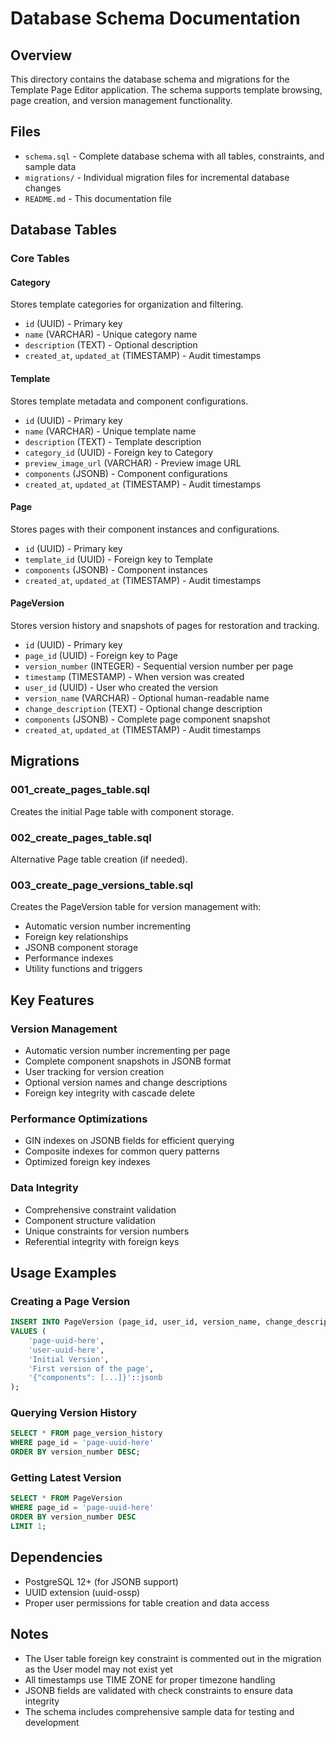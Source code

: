 # Database Schema Documentation

## Overview

This directory contains the database schema and migrations for the Template Page Editor application. The schema supports template browsing, page creation, and version management functionality.

## Files

- `schema.sql` - Complete database schema with all tables, constraints, and sample data
- `migrations/` - Individual migration files for incremental database changes
- `README.md` - This documentation file

## Database Tables

### Core Tables

#### Category
Stores template categories for organization and filtering.
- `id` (UUID) - Primary key
- `name` (VARCHAR) - Unique category name
- `description` (TEXT) - Optional description
- `created_at`, `updated_at` (TIMESTAMP) - Audit timestamps

#### Template
Stores template metadata and component configurations.
- `id` (UUID) - Primary key
- `name` (VARCHAR) - Unique template name
- `description` (TEXT) - Template description
- `category_id` (UUID) - Foreign key to Category
- `preview_image_url` (VARCHAR) - Preview image URL
- `components` (JSONB) - Component configurations
- `created_at`, `updated_at` (TIMESTAMP) - Audit timestamps

#### Page
Stores pages with their component instances and configurations.
- `id` (UUID) - Primary key
- `template_id` (UUID) - Foreign key to Template
- `components` (JSONB) - Component instances
- `created_at`, `updated_at` (TIMESTAMP) - Audit timestamps

#### PageVersion
Stores version history and snapshots of pages for restoration and tracking.
- `id` (UUID) - Primary key
- `page_id` (UUID) - Foreign key to Page
- `version_number` (INTEGER) - Sequential version number per page
- `timestamp` (TIMESTAMP) - When version was created
- `user_id` (UUID) - User who created the version
- `version_name` (VARCHAR) - Optional human-readable name
- `change_description` (TEXT) - Optional change description
- `components` (JSONB) - Complete page component snapshot
- `created_at`, `updated_at` (TIMESTAMP) - Audit timestamps

## Migrations

### 001_create_pages_table.sql
Creates the initial Page table with component storage.

### 002_create_pages_table.sql
Alternative Page table creation (if needed).

### 003_create_page_versions_table.sql
Creates the PageVersion table for version management with:
- Automatic version number incrementing
- Foreign key relationships
- JSONB component storage
- Performance indexes
- Utility functions and triggers

## Key Features

### Version Management
- Automatic version number incrementing per page
- Complete component snapshots in JSONB format
- User tracking for version creation
- Optional version names and change descriptions
- Foreign key integrity with cascade delete

### Performance Optimizations
- GIN indexes on JSONB fields for efficient querying
- Composite indexes for common query patterns
- Optimized foreign key indexes

### Data Integrity
- Comprehensive constraint validation
- Component structure validation
- Unique constraints for version numbers
- Referential integrity with foreign keys

## Usage Examples

### Creating a Page Version
```sql
INSERT INTO PageVersion (page_id, user_id, version_name, change_description, components)
VALUES (
    'page-uuid-here',
    'user-uuid-here',
    'Initial Version',
    'First version of the page',
    '{"components": [...]}'::jsonb
);
```

### Querying Version History
```sql
SELECT * FROM page_version_history 
WHERE page_id = 'page-uuid-here' 
ORDER BY version_number DESC;
```

### Getting Latest Version
```sql
SELECT * FROM PageVersion 
WHERE page_id = 'page-uuid-here' 
ORDER BY version_number DESC 
LIMIT 1;
```

## Dependencies

- PostgreSQL 12+ (for JSONB support)
- UUID extension (uuid-ossp)
- Proper user permissions for table creation and data access

## Notes

- The User table foreign key constraint is commented out in the migration as the User model may not exist yet
- All timestamps use TIME ZONE for proper timezone handling
- JSONB fields are validated with check constraints to ensure data integrity
- The schema includes comprehensive sample data for testing and development